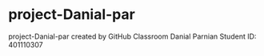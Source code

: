 # project-Danial-par
project-Danial-par created by GitHub Classroom
Danial Parnian
Student ID: 401110307
